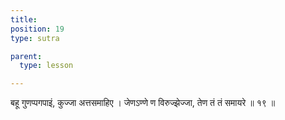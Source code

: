 ```yaml
---
title: 
position: 19
type: sutra

parent:
  type: lesson

---
```


बहू गुणप्पगपाइं, कुज्जा अत्तसमाहिए । 
जेणऽण्णे ण विरुज्झेज्जा, तेण तं तं समायरे ॥ १९ ॥
